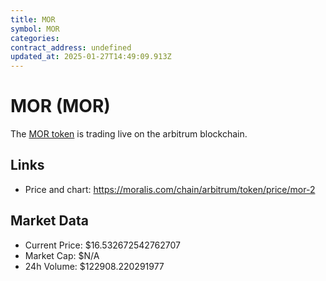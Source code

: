 ```yaml
---
title: MOR
symbol: MOR
categories: 
contract_address: undefined
updated_at: 2025-01-27T14:49:09.913Z
---
```


# MOR (MOR)
The [MOR token](https://moralis.com/chain/arbitrum/token/price/mor-2) is trading live on the arbitrum blockchain.

## Links
- Price and chart: https://moralis.com/chain/arbitrum/token/price/mor-2

## Market Data
- Current Price: $16.532672542762707
- Market Cap: $N/A
- 24h Volume: $122908.220291977

